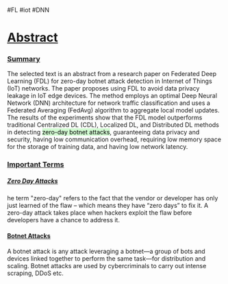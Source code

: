 #FL #iot #DNN 
# <u>Abstract</u>


### <u>Summary</u>
The selected text is an abstract from a research paper on Federated Deep Learning (FDL) for zero-day botnet attack detection in Internet of Things (IoT) networks. The paper proposes using FDL to avoid data privacy leakage in IoT edge devices. The method employs an optimal Deep Neural Network (DNN) architecture for network traffic classification and uses a Federated Averaging (FedAvg) algorithm to aggregate local model updates. The results of the experiments show that the FDL model outperforms traditional Centralized DL (CDL), Localized DL, and Distributed DL methods in detecting <mark style="background: #BBFABBA6;">zero-day botnet attacks</mark>, guaranteeing data privacy and security, having low communication overhead, requiring low memory space for the storage of training data, and having low network latency.

### <u>Important Terms</u>

##### <u>Zero Day Attacks</u>
he term "zero-day" refers to the fact that the vendor or developer has only just learned of the flaw – which means they have “zero days” to fix it. A zero-day attack takes place when hackers exploit the flaw before developers have a chance to address it.

#### <u>Botnet Attacks</u>
A botnet attack is any attack leveraging a botnet—a group of bots and devices linked together to perform the same task—for distribution and scaling. Botnet attacks are used by cybercriminals to carry out intense scraping, DDoS etc.
